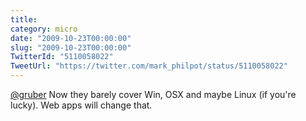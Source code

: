 ```yaml
---
title: 
category: micro
date: "2009-10-23T00:00:00"
slug: "2009-10-23T00:00:00"
TwitterId: "5110058022"
TweetUrl: "https://twitter.com/mark_philpot/status/5110058022"
---
```


[@gruber](https://twitter.com/gruber) Now they barely cover Win, OSX and maybe
Linux (if you're lucky). Web apps will change that.
